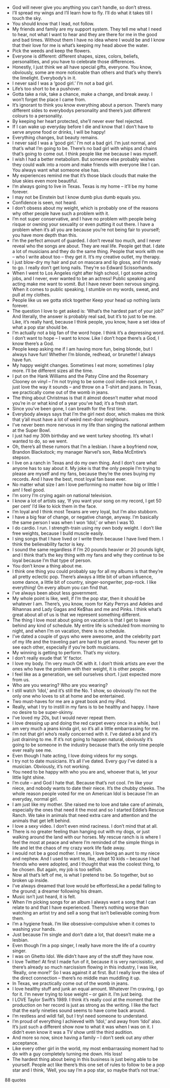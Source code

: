  - God will never give you anything you can’t handle, so don’t stress.
 - I’ll spread my wings and I’ll learn how to fly. I’ll do what it takes till I touch the sky.
 - You should know that I lead, not follow.
 - My friends and family are my support system. They tell me what I need to hear, not what I want to hear and they are there for me in the good and bad times. Without them I have no idea where I would be and I know that their love for me is what’s keeping my head above the water.
 - Pick the weeds and keep the flowers.
 - Everyone is different: different shapes, sizes, colors, beliefs, personalities, and you have to celebrate those differences.
 - Honestly, I just think we all have special gifts, everyone. You know, obviously, some are more noticeable than others and that’s why there’s the limelight. Everybody’s in it.
 - I never said I was a ‘good girl.’ I’m not a bad girl.
 - Life’s too short to be a pushover.
 - Gotta take a risk, take a chance, make a change, and break away. I won’t forget the place I came from.
 - It’s ignorant to think you know everything about a person. There’s many different sides to everybodys personality and there’s just different colours to a personality.
 - By keeping her heart protected, she’ll never ever feel rejected.
 - If I can wake up everyday before I die and know that I don’t have to serve anyone food or drinks, I will be happy!
 - Everything changes, but beauty remains.
 - I never said I was a ‘good girl.’ I’m not a bad girl. I’m just normal, and that’s what I’m going to be. There’s no bad girl with whips and chains that’s going to come out. I think people like me because I was myself.
 - I wish I had a better metabolism. But someone else probably wishes they could walk into a room and make friends with everyone like I can. You always want what someone else has.
 - My experiences remind me that it’s those black clouds that make the blue skies even more beautiful.
 - I’m always going to live in Texas. Texas is my home – it’ll be my home forever.
 - I may not be Einstein but I know dumb plus dumb equals you.
 - Confidence is seen, not heard.
 - I don’t obsess about my weight, which is probably one of the reasons why other people have such a problem with it.
 - I’m not super conservative, and I have no problem with people being risque or owning your sexuality or even putting it out there. I have a problem when it’s all you are because you’re not being fair to yourself; you have more depth than this.
 - I’m the perfect amount of guarded. I don’t reveal too much, and I never reveal who the songs are about. They are real life. People get that. I date a lot of musicians and they do the same thing. People that work with me – who I write about too – they get it. It’s my creative outlet, my therapy.
 - I just blow-dry my hair and put on mascara and lip gloss, and I’m ready to go. I really don’t get long nails. They’re so Edward Scissorhands.
 - When I went to Los Angeles right after high school, I got some acting jobs, and I never, ever wanted to be an actress! Public speaking and acting make me want to vomit. But I have never been nervous singing. When it comes to public speaking, I stumble on my words, sweat, and pull at my clothes.
 - People like us we gotta stick together Keep your head up nothing lasts forever.
 - The question I love to get asked is: ‘What’s the hardest part of your job?’ And literally, the answer is probably real sad, but it’s to just to be me. Like, it’s really hard, because I think people, you know, have a set idea of what a pop star should be.
 - I’m actually not a big fan of the word hope. I think it’s a depressing word. I don’t want to hope – I want to know. Like I don’t hope there’s a God, I know there’s a God.
 - People keep asking me if I am having more fun, being blonde, but I always have fun! Whether I’m blonde, redhead, or brunette! I always have fun.
 - My happy weight changes. Sometimes I eat more; sometimes I play more. I’ll be different sizes all the time.
 - I put on the Hank Williams and the Patsy Cline and the Rosemary Clooney on vinyl – I’m not trying to be some cool indie-rock person, I just love the way it sounds – and throw on a T-shirt and jeans. In Texas, we practically come out of the womb in jeans.
 - The thing about Christmas is that it almost doesn’t matter what mood you’re in or what kind of a year you’ve had; it’s a fresh start.
 - Since you’ve been gone, I can breath for the first time.
 - Everybody always says that I’m the girl next door, which makes me think that y’all must have a lot of weird next-door neighbours.
 - I’ve never been more nervous in my life than singing the national anthem at the Super Bowl.
 - I just had my 30th birthday and we went turkey shooting. It’s what I wanted to do, so we went.
 - Oh, there’s all these rumors that I’m a lesbian. I have a boyfriend now, Brandon Blackstock; my manager Narvel’s son, Reba McEntire’s stepson.
 - I live on a ranch in Texas and do my own thing. And I don’t care what anyone has to say about it. My joke is that the only people I’m trying to please are myself and my fans, because they’re the ones buying my records. And I have the best, most loyal fan base ever.
 - No matter what size I am I love performing no matter how big or little I am! I feel good.
 - I’m sorry I’m crying again on national television.
 - I know a lot of artists say, ‘If you want your song on my record, I get 50 per cent’ I’d like to kick them in the face.
 - I’m loyal and I think most Texans are very loyal, but I’m also stubborn.
 - I have a big fear of change, or negative change, anyway. I’m basically the same person I was when I won ‘Idol,’ or when I was 10.
 - I do cardio. I run. I strength-train using my own body weight. I don’t like free weights, because I build muscle easily.
 - I sing songs that I have lived or I write them because I have lived them. I think the believability factor is key.
 - I sound the same regardless if I’m 20 pounds heavier or 20 pounds light, and I think that’s the key thing with my fans and why they continue to be loyal because I’m that type of person.
 - You don’t know a thing about me.
 - I think one thing you could probably say for all my albums is that they’re all pretty eclectic pop. There’s always a little bit of urban influence, some dance, a little bit of country, singer-songwriter, pop-rock. I like everything! On every album you can find that.
 - I’ve always been about less government.
 - My whole point is like, well, if I’m the pop star, then it should be whatever I am. There’s, you know, room for Katy Perrys and Adeles and Rihannas and Lady Gagas and Ke$has and me and Pinks. I think what’s great about all of us is that we represent something different.
 - The thing I love most about going on vacation is that I get to leave behind any kind of schedule. My entire life is scheduled from morning to night, and when I’m on vacation, there is no schedule.
 - I’ve dated a couple of guys who were awesome, and the celebrity part of my life and the traveling part are hard to get around. You never get to see each other, especially if you’re both musicians.
 - My winning is getting to perform. That’s my victory.
 - I don’t really exude that ‘it’ factor.
 - I love my body. I’m very much OK with it. I don’t think artists are ever the ones who have the problem with their weight, it is other people.
 - I feel like as a generation, we sell ourselves short. I just expected more from us.
 - Who are you wearing? Who are you wearing?
 - I still watch ‘Idol,’ and it’s still the No. 1 show, so obviously I’m not the only one who loves to sit at home and be entertained.
 - Two must-haves for me are a great book and my iPod.
 - Really, what I try to instill in my fans is to be healthy and happy. I have no desire to be super-skinny.
 - I’ve loved my 20s, but I would never repeat them.
 - I love dressing up and doing the red carpet every once in a while, but I am very much a jeans kinda girl, so it’s all a little embarrassing for me.
 - I’m not that girl who’s really concerned with it. I’ve dated a bit and it’s just draining to me. If it’s not going to happen natural, obviously it’s going to be someone in the industry because that’s the only time people ever really see me.
 - Even though I hate acting, I love doing videos for my songs.
 - I try not to date musicians. It’s all I’ve dated. Every guy I’ve dated is a musician. Obviously, it’s not working.
 - You need to be happy with who you are and, whoever that is, let your little light shine.
 - I’m cute – and God I hate that. Because that’s not cool. I’m like your niece, and nobody wants to date their niece. It’s the chubby cheeks. The whole reason people voted for me on American Idol is because I’m an everyday, normal girl.
 - I am just like my mother. She raised me to love and take care of animals, especially the ones that need it the most and so I started Eddie’s Rescue Ranch. We take in animals that need extra care and attention and the animals that get left behind.
 - I love a sexy video. I don’t even mind raciness. I don’t mind that at all.
 - There is no greater feeling than hanging out with my dogs, or just walking around the land with our horses. My rescue ranch is is where I feel the most at peace and where I’m reminded of the simple things in life and let the chaos of my crazy work life fade away.
 - I would not be a good mother. I mean, I love being an aunt to my niece and nephew. And I used to want to, like, adopt 10 kids – because I had friends who were adopted, and I thought that was the coolest thing, to be chosen. But again, my job is too selfish.
 - Now all that’s left of me, is what I pretend to be. So together, but so broken up inside.
 - I’ve always dreamed that love would be effortlessLike a pedal falling to the ground; a dreamer following his dream.
 - Music isn’t just heard, it is felt.
 - When I’m picking songs for an album I always want a song that I can relate to and that I have experienced. There’s nothing worse than watching an artist try and sell a song that isn’t believable coming from them.
 - I’m a hygiene freak. I’m like obsessive-compulsive when it comes to washing your hands.
 - Just because I’m single and don’t date a lot, that doesn’t make me a lesbian.
 - Even though I’m a pop singer, I really have more the life of a country singer.
 - I was on Ghetto Idol. We didn’t have any of the stuff they have now.
 - I love Twitter! At first I made fun of it, because it is very narcissistic, and there’s already so much narcissism flowing in this industry, I was like, ‘Really, one more?’ So I was against it at first. But I really love the idea of the direct connection – there’s no middle man muddling it up.
 - In Texas, we practically come out of the womb in jeans.
 - I love healthy stuff and junk an equal amount. Whatever I’m craving, I go for it. I’m never trying to lose weight – or gain it. I’m just being.
 - I LOVE Taylor Swift’s 1989. I think it’s really cool at the moment that the production on her record is just as strong as the writing. I like the fact that the early nineties sound seems to have come back around.
 - I’m restless and wildI fall, but I tryI need someone to understand.
 - I’m proud of everything I achieved with ‘Idol,’ and away from ‘Idol’ also. It’s just such a different show now to what it was when I was on it. I didn’t even know it was a TV show until the third audition.
 - And more so now, since having a family – I don’t seek out any other acceptance.
 - Like every other girl in the world, my most embarrassing moment had to do with a guy completely turning me down. His loss!
 - The hardest thing about being in this business is just being able to be yourself. People act like there’s this one set of rules to follow to be a pop star and I think, ‘Well, you say I’m a pop star, so maybe that’s not true.’

88 quotes